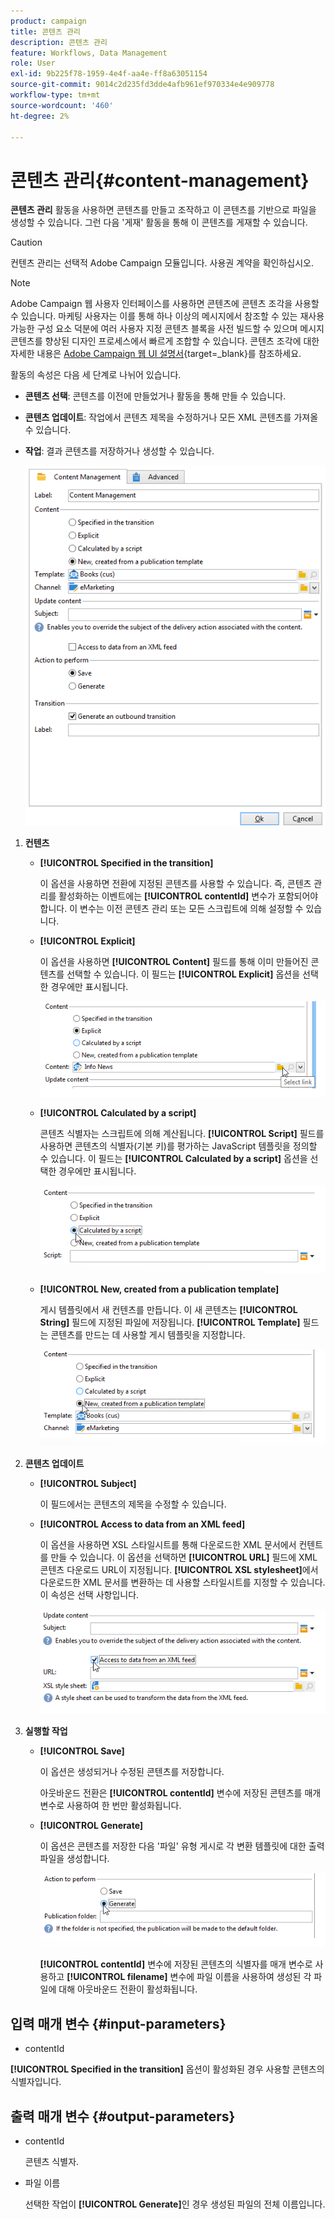 ```yaml
---
product: campaign
title: 콘텐츠 관리
description: 콘텐츠 관리
feature: Workflows, Data Management
role: User
exl-id: 9b225f78-1959-4e4f-aa4e-ff8a63051154
source-git-commit: 9014c2d235fd3dde4afb961ef970334e4e909778
workflow-type: tm+mt
source-wordcount: '460'
ht-degree: 2%

---
```


# 콘텐츠 관리{#content-management}

**콘텐츠 관리** 활동을 사용하면 콘텐츠를 만들고 조작하고 이 콘텐츠를 기반으로 파일을 생성할 수 있습니다. 그런 다음 &#39;게재&#39; 활동을 통해 이 콘텐츠를 게재할 수 있습니다.

>[!CAUTION]
>
>컨텐츠 관리는 선택적 Adobe Campaign 모듈입니다. 사용권 계약을 확인하십시오.

>[!NOTE]
>
>Adobe Campaign 웹 사용자 인터페이스를 사용하면 콘텐츠에 콘텐츠 조각을 사용할 수 있습니다. 마케팅 사용자는 이를 통해 하나 이상의 메시지에서 참조할 수 있는 재사용 가능한 구성 요소 덕분에 여러 사용자 지정 콘텐츠 블록을 사전 빌드할 수 있으며 메시지 콘텐츠를 향상된 디자인 프로세스에서 빠르게 조합할 수 있습니다. 콘텐츠 조각에 대한 자세한 내용은 [Adobe Campaign 웹 UI 설명서](https://experienceleague.adobe.com/en/docs/campaign-web/v8/content/manage-reusable-content/fragments/fragments){target=_blank}를 참조하세요.

활동의 속성은 다음 세 단계로 나뉘어 있습니다.

* **콘텐츠 선택**: 콘텐츠를 이전에 만들었거나 활동을 통해 만들 수 있습니다.
* **콘텐츠 업데이트**: 작업에서 콘텐츠 제목을 수정하거나 모든 XML 콘텐츠를 가져올 수 있습니다.
* **작업**: 결과 콘텐츠를 저장하거나 생성할 수 있습니다.

  ![](assets/content_mgmt_edit.png)

1. **컨텐츠**

   * **[!UICONTROL Specified in the transition]**

     이 옵션을 사용하면 전환에 지정된 콘텐츠를 사용할 수 있습니다. 즉, 콘텐츠 관리를 활성화하는 이벤트에는 **[!UICONTROL contentId]** 변수가 포함되어야 합니다. 이 변수는 이전 콘텐츠 관리 또는 모든 스크립트에 의해 설정할 수 있습니다.

   * **[!UICONTROL Explicit]**

     이 옵션을 사용하면 **[!UICONTROL Content]** 필드를 통해 이미 만들어진 콘텐츠를 선택할 수 있습니다. 이 필드는 **[!UICONTROL Explicit]** 옵션을 선택한 경우에만 표시됩니다.

     ![](assets/content_mgmt_explicit.png)

   * **[!UICONTROL Calculated by a script]**

     콘텐츠 식별자는 스크립트에 의해 계산됩니다. **[!UICONTROL Script]** 필드를 사용하면 콘텐츠의 식별자(기본 키)를 평가하는 JavaScript 템플릿을 정의할 수 있습니다. 이 필드는 **[!UICONTROL Calculated by a script]** 옵션을 선택한 경우에만 표시됩니다.

     ![](assets/content_mgmt_script.png)

   * **[!UICONTROL New, created from a publication template]**

     게시 템플릿에서 새 컨텐츠를 만듭니다. 이 새 콘텐츠는 **[!UICONTROL String]** 필드에 지정된 파일에 저장됩니다. **[!UICONTROL Template]** 필드는 콘텐츠를 만드는 데 사용할 게시 템플릿을 지정합니다.

     ![](assets/content_mgmt_new.png)

1. **콘텐츠 업데이트**

   * **[!UICONTROL Subject]**

     이 필드에서는 콘텐츠의 제목을 수정할 수 있습니다.

   * **[!UICONTROL Access to data from an XML feed]**

     이 옵션을 사용하면 XSL 스타일시트를 통해 다운로드한 XML 문서에서 컨텐트를 만들 수 있습니다. 이 옵션을 선택하면 **[!UICONTROL URL]** 필드에 XML 콘텐츠 다운로드 URL이 지정됩니다. **[!UICONTROL XSL stylesheet]**&#x200B;에서 다운로드한 XML 문서를 변환하는 데 사용할 스타일시트를 지정할 수 있습니다. 이 속성은 선택 사항입니다.

     ![](assets/content_mgmt_xmlcontent.png)

1. **실행할 작업**

   * **[!UICONTROL Save]**

     이 옵션은 생성되거나 수정된 콘텐츠를 저장합니다.

     아웃바운드 전환은 **[!UICONTROL contentId]** 변수에 저장된 콘텐츠를 매개 변수로 사용하여 한 번만 활성화됩니다.

   * **[!UICONTROL Generate]**

     이 옵션은 콘텐츠를 저장한 다음 &#39;파일&#39; 유형 게시로 각 변환 템플릿에 대한 출력 파일을 생성합니다.

     ![](assets/content_mgmt_generate.png)

     **[!UICONTROL contentId]** 변수에 저장된 콘텐츠의 식별자를 매개 변수로 사용하고 **[!UICONTROL filename]** 변수에 파일 이름을 사용하여 생성된 각 파일에 대해 아웃바운드 전환이 활성화됩니다.

## 입력 매개 변수 {#input-parameters}

* contentId

**[!UICONTROL Specified in the transition]** 옵션이 활성화된 경우 사용할 콘텐츠의 식별자입니다.

## 출력 매개 변수 {#output-parameters}

* contentId

  콘텐츠 식별자.

* 파일 이름

  선택한 작업이 **[!UICONTROL Generate]**&#x200B;인 경우 생성된 파일의 전체 이름입니다.
